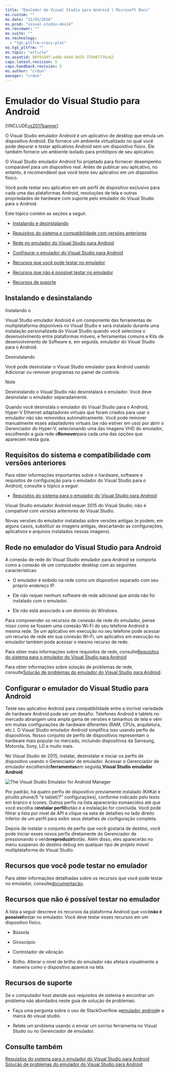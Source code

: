 ```yaml
---
title: "Emulador do Visual Studio para Android | Microsoft Docs"
ms.custom: ""
ms.date: "12/03/2016"
ms.prod: "visual-studio-dev14"
ms.reviewer: ""
ms.suite: ""
ms.technology: 
  - "tgt-pltfrm-cross-plat"
ms.tgt_pltfrm: ""
ms.topic: "article"
ms.assetid: 80f0104f-a4db-44dd-bd55-37bb67776c62
caps.latest.revision: 5
caps.handback.revision: 5
ms.author: "crdun"
manager: "crdun"
---
```

# Emulador do Visual Studio para Android
[!INCLUDE[vs2017banner](../code-quality/includes/vs2017banner.md)]

O Visual Studio emulador Android é um aplicativo de desktop que emula um dispositivo Android.  Ele fornece um ambiente virtualizado no qual você pode depurar e testar aplicativos Android sem um dispositivo físico.  Ele também fornece um ambiente isolado para protótipos de seu aplicativo.  
  
 O Visual Studio emulador Android foi projetado para fornecer desempenho comparável para um dispositivo real.  Antes de publicar seu aplicativo, no entanto, é recomendável que você teste seu aplicativo em um dispositivo físico.  
  
 Você pode testar seu aplicativo em um perfil de dispositivo exclusivo para cada uma das plataformas Android, resoluções de tela e outras propriedades de hardware com suporte pelo emulador do Visual Studio para o Android.  
  
 Este tópico contém as seções a seguir.  
  
-   [Instalando e desinstalando](#Installing)  
  
-   [Requisitos do sistema e compatibilidade com versões anteriores](#Requirements)  
  
-   [Rede no emulador do Visual Studio para Android](#Networking)  
  
-   [Configurar o emulador do Visual Studio para Android](#Configuring)  
  
-   [Recursos que você pode testar no emulador](#FeaturesTest)  
  
-   [Recursos que não é possível testar no emulador](#FeaturesNonTest)  
  
-   [Recursos de suporte](#Support)  
  
##  <a name="Installing"></a> Instalando e desinstalando  
 Instalando o  
  
 Visual Studio emulador Android é um componente das ferramentas de multiplataforma disponíveis no Visual Studio e será instalado durante uma instalação personalizada do Visual Studio quando você seleciona o desenvolvimento entre plataformas móveis, e ferramentas comuns e Kits de desenvolvimento de Software e, em seguida, emulador do Visual Studio para o Android.  
  
 Desinstalando  
  
 Você pode desinstalar o Visual Studio emulador para Android usando Adicionar ou remover programas no painel de controle.  
  
> [!NOTE]
>  Desinstalando o Visual Studio não desinstalará o emulador.  Você deve desinstalar o emulador separadamente.  
  
 Quando você desinstala o emulador do Visual Studio para o Android, Hyper\-V Ethernet adaptadores virtuais que foram criados para usar o emulador não são removidos automaticamente.  Você pode remover manualmente esses adaptadores virtuais \(se não estiver em uso\) por abrir o Gerenciador do Hyper\-V, selecionando uma das imagens VHD do emulador, escolhendo a guia rede e**Remover**para cada uma das opções que aparecem nesta guia.  
  
##  <a name="Requirements"></a> Requisitos do sistema e compatibilidade com versões anteriores  
 Para obter informações importantes sobre o hardware, software e requisitos de configuração para o emulador do Visual Studio para o Android, consulte o tópico a seguir.  
  
-   [Requisitos do sistema para o emulador do Visual Studio para Android](../cross-platform/system-requirements-for-the-visual-studio-emulator-for-android.md)  
  
 Visual Studio emulador Android requer 2015 do Visual Studio; não é compatível com versões anteriores do Visual Studio.  
  
 Novas versões do emulador instaladas sobre versões antigas \(e podem, em alguns casos, substituir as imagens antigas, descartando as configurações, aplicativos e arquivos instalados nessas imagens\).  
  
##  <a name="Networking"></a> Rede no emulador do Visual Studio para Android  
 A conexão de rede do Visual Studio emulador para Android se comporta como a conexão de um computador desktop com as seguintes características:  
  
-   O emulador é exibido na rede como um dispositivo separado com seu próprio endereço IP.  
  
-   Ele não requer nenhum software de rede adicional que ainda não foi instalado com o emulador.  
  
-   Ele não está associado a um domínio do Windows.  
  
 Para compreender os recursos de conexão de rede do emulador, pense nisso como se fossem uma conexão Wi\-Fi do seu telefone Android à mesma rede.  Se um aplicativo em execução no seu telefone pode acessar um recurso de rede em sua conexão Wi\-Fi, um aplicativo em execução no emulador também pode acessar o mesmo recurso de rede.  
  
 Para obter mais informações sobre requisitos de rede, consulte[Requisitos do sistema para o emulador do Visual Studio para Android](../cross-platform/system-requirements-for-the-visual-studio-emulator-for-android.md)  
  
 Para obter informações sobre solução de problemas de rede, consulte[Solução de problemas do emulador do Visual Studio para Android](../cross-platform/troubleshooting-the-visual-studio-emulator-for-android.md).  
  
##  <a name="Configuring"></a> Configurar o emulador do Visual Studio para Android  
 Teste seu aplicativo Android para compatibilidade entre a incrível variedade de hardware Android pode ser um desafio.  Telefones Android e tablets no mercado abrangem uma ampla gama de versões e tamanhos de tela e vêm em muitas configurações de hardware diferentes \(RAM, CPUs, arquitetura, etc.\).  O Visual Studio emulador Android simplifica isso usando perfis de dispositivos.  Nosso conjunto de perfis de dispositivos representam o hardware mais popular no mercado, incluindo dispositivos da Samsung, Motorola, Sony, LG e muito mais.  
  
 No Visual Studio de 2015, instalar, desinstalar e iniciar os perfis de dispositivo usando o Gerenciador de emulador.  Acessar o Gerenciador de emulador escolhendo**ferramentas**em seguida,**Visual Studio emulador Android**.  
  
 ![The Visual Studio Emulator for Android Manager](../cross-platform/media/android_emu_manager.png "Android\_Emu\_Manager")  
  
 Por padrão, há quatro perfis de dispositivo previamente instalado \(KitKat e pirulito phone\/5 "e tablet\/7" configurações\), conforme indicado pelo texto em branco e ícones.  Outros perfis na lista aparecerão esmaecidos até que você escolha o**instalar perfil**botão e a instalação for concluída.  Você pode filtrar a lista por nível de API e clique na seta de detalhes no lado direito inferior de um perfil para exibir seus detalhes de configuração completa.  
  
 Depois de instalar o conjunto de perfis que você gostaria de destino, você pode iniciar esses novos perfis diretamente do Gerenciador de pressionando o verde**reproduzir**botão.  Além disso, eles aparecerão no menu suspenso do destino debug em qualquer tipo de projeto móvel multiplataforma do Visual Studio.  
  
##  <a name="FeaturesTest"></a> Recursos que você pode testar no emulador  
 Para obter informações detalhadas sobre os recursos que você pode testar no emulador, consulte[documentação](http://blogs.msdn.com/b/visualstudioalm/archive/2014/11/12/introducing-visual-studio-s-emulator-for-android.aspx).  
  
##  <a name="FeaturesNonTest"></a> Recursos que não é possível testar no emulador  
 A lista a seguir descreve os recursos da plataforma Android que você**não é possível**testar no emulador.  Você deve testar esses recursos em um dispositivo físico.  
  
-   Bússola  
  
-   Giroscópio  
  
-   Controlador de vibração  
  
-   Brilho.  Alterar o nível de brilho do emulador não afetará visualmente a maneira como o dispositivo aparece na tela.  
  
##  <a name="Support"></a> Recursos de suporte  
 Se o computador host atende aos requisitos de sistema e encontrar um problema não abordados neste guia de solução de problemas:  
  
-   Faça uma pergunta sobre o uso de StackOverflow a[emulador android](http://stackoverflow.com/questions/tagged/android-emulator)e a marca do visual studio.  
  
-   Relate um problema usando o enviar um sorriso ferramenta no Visual Studio ou no Gerenciador de emulador.  
  
## Consulte também  
 [Requisitos do sistema para o emulador do Visual Studio para Android](../cross-platform/system-requirements-for-the-visual-studio-emulator-for-android.md)   
 [Solução de problemas do emulador do Visual Studio para Android](../cross-platform/troubleshooting-the-visual-studio-emulator-for-android.md)